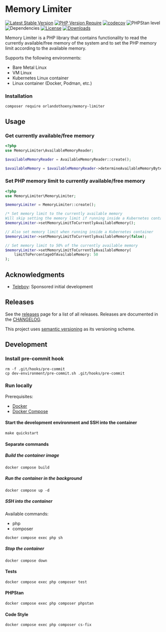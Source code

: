 # Memory Limiter

[![Latest Stable Version](https://img.shields.io/packagist/v/orlandothoeny/memory-limiter)](https://packagist.org/packages/orlandothoeny/memory-limiter)
[![PHP Version Require](http://poser.pugx.org/orlandothoeny/memory-limiter/require/php)](https://packagist.org/packages/orlandothoeny/memory-limiter)
[![codecov](https://codecov.io/github/orlandothoeny/memory-limiter/graph/badge.svg?token=GRIYCXT6SP)](https://codecov.io/github/orlandothoeny/memory-limiter)
![PHPStan level](https://img.shields.io/badge/phpstan_level-9-rgb(37,99,235))
![Dependencies](https://img.shields.io/badge/dependency_count-0-885630?logo=composer)
[![License](https://img.shields.io/github/license/orlandothoeny/memory-limiter
)](https://packagist.org/packages/orlandothoeny/memory-limiter)
[![Downloads](https://poser.pugx.org/orlandothoeny/memory-limiter/d/total.svg)](https://packagist.org/packages/orlandothoeny/memory-limiter)

Memory Limiter is a PHP library that contains functionality to read the currently available/free memory of the system and to set the PHP memory limit according to the available memory.

Supports the following environments:
- Bare Metal Linux
- VM Linux
- Kubernetes Linux container
- Linux container (Docker, Podman, etc.)

### Installation

```shell
composer require orlandothoeny/memory-limiter
```

## Usage

### Get currently available/free memory
```php
<?php
use MemoryLimiter\AvailableMemoryReader;

$availableMemoryReader = AvailableMemoryReader::create();

$availableMemory = $availableMemoryReader->determineAvailableMemoryBytes();
```

### Set PHP memory limit to currently available/free memory
```php
<?php
use MemoryLimiter\MemoryLimiter;

$memoryLimiter = MemoryLimiter::create();

/* Set memory limit to the currently available memory
Will skip setting the memory limit if running inside a Kubernetes container */
$memoryLimiter->setMemoryLimitToCurrentlyAvailableMemory();

// Also set memory limit when running inside a Kubernetes container
$memoryLimiter->setMemoryLimitToCurrentlyAvailableMemory(false);

// Set memory limit to 50% of the currently available memory
$memoryLimiter->setMemoryLimitToCurrentlyAvailableMemory(
    limitToPercentageOfAvailableMemory: 50
);
````

## Acknowledgments

* [Teleboy](https://github.com/teleboy): Sponsored initial development

## Releases

See the [releases](https://github.com/orlandothoeny/memory-limiter/releases) page for a list of all releases.
Releases are documented in the [CHANGELOG](https://github.com/orlandothoeny/memory-limiter/blob/master/CHANGELOG.md).

This project uses [semantic versioning](https://semver.org/) as its versioning scheme.

## Development

### Install pre-commit hook
```shell
rm -f .git/hooks/pre-commit
cp dev-environment/pre-commit.sh .git/hooks/pre-commit
```

### Run locally

Prerequisites:
- [Docker](https://docs.docker.com/get-docker/)
- [Docker Compose](https://docs.docker.com/compose/)

#### Start the development environment and SSH into the container
```shell
make quickstart
```

#### Separate commands

##### Build the container image
```shell
docker compose build
```

##### Run the container in the background
```shell
docker compose up -d
```

##### SSH into the container
Available commands:
- php
- composer

```shell
docker compose exec php sh
```

##### Stop the container
```shell
docker compose down
```

#### Tests
```shell
docker compose exec php composer test
```

#### PHPStan
```shell
docker compose exec php composer phpstan
```

#### Code Style
```shell
docker compose exec php composer cs-fix
```